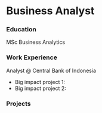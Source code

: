 # Business Analyst

### Education
MSc Business Analytics

### Work Experience
Analyst @ Central Bank of Indonesia
- Big impact project 1:
- Big impact project 2:

### Projects
